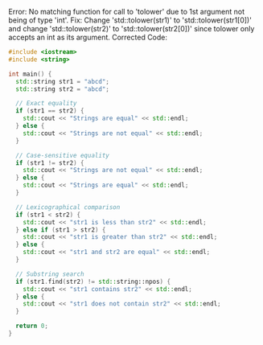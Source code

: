 Error: No matching function for call to 'tolower' due to 1st argument not being of type 'int'.
Fix: Change 'std::tolower(str1)' to 'std::tolower(str1[0])' and change 'std::tolower(str2)' to 'std::tolower(str2[0])' since tolower only accepts an int as its argument.
Corrected Code:
```cpp
#include <iostream>
#include <string>

int main() {
  std::string str1 = "abcd";
  std::string str2 = "abcd";

  // Exact equality
  if (str1 == str2) {
    std::cout << "Strings are equal" << std::endl;
  } else {
    std::cout << "Strings are not equal" << std::endl;
  }

  // Case-sensitive equality
  if (str1 != str2) {
    std::cout << "Strings are not equal" << std::endl;
  } else {
    std::cout << "Strings are equal" << std::endl;
  }

  // Lexicographical comparison
  if (str1 < str2) {
    std::cout << "str1 is less than str2" << std::endl;
  } else if (str1 > str2) {
    std::cout << "str1 is greater than str2" << std::endl;
  } else {
    std::cout << "str1 and str2 are equal" << std::endl;
  }

  // Substring search
  if (str1.find(str2) != std::string::npos) {
    std::cout << "str1 contains str2" << std::endl;
  } else {
    std::cout << "str1 does not contain str2" << std::endl;
  }

  return 0;
}
```
